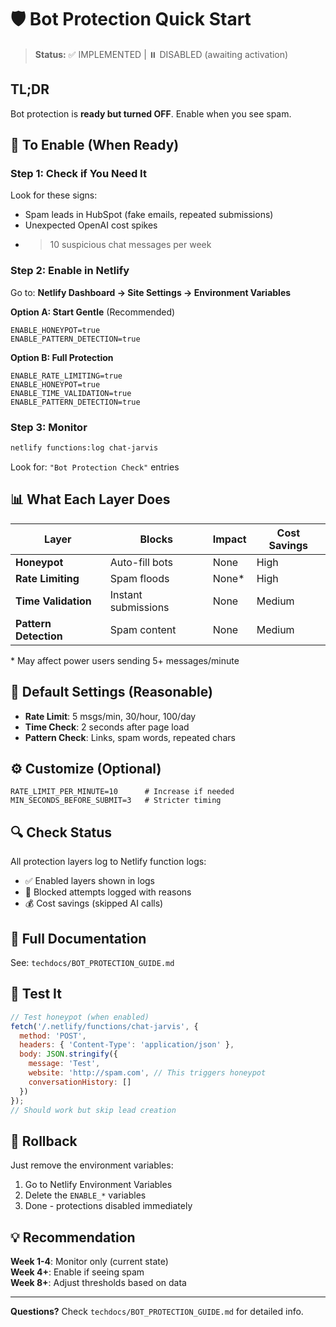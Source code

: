 # 🛡️ Bot Protection Quick Start

> **Status:** ✅ IMPLEMENTED | ⏸️ DISABLED (awaiting activation)

## TL;DR

Bot protection is **ready but turned OFF**. Enable when you see spam.

## 🚀 To Enable (When Ready)

### Step 1: Check if You Need It

Look for these signs:
- Spam leads in HubSpot (fake emails, repeated submissions)
- Unexpected OpenAI cost spikes
- >10 suspicious chat messages per week

### Step 2: Enable in Netlify

Go to: **Netlify Dashboard → Site Settings → Environment Variables**

**Option A: Start Gentle** (Recommended)
```
ENABLE_HONEYPOT=true
ENABLE_PATTERN_DETECTION=true
```

**Option B: Full Protection**
```
ENABLE_RATE_LIMITING=true
ENABLE_HONEYPOT=true
ENABLE_TIME_VALIDATION=true
ENABLE_PATTERN_DETECTION=true
```

### Step 3: Monitor

```bash
netlify functions:log chat-jarvis
```

Look for: `"Bot Protection Check"` entries

## 📊 What Each Layer Does

| Layer | Blocks | Impact | Cost Savings |
|-------|--------|--------|--------------|
| **Honeypot** | Auto-fill bots | None | High |
| **Rate Limiting** | Spam floods | None* | High |
| **Time Validation** | Instant submissions | None | Medium |
| **Pattern Detection** | Spam content | None | Medium |

\* May affect power users sending 5+ messages/minute

## 🎯 Default Settings (Reasonable)

- **Rate Limit**: 5 msgs/min, 30/hour, 100/day
- **Time Check**: 2 seconds after page load
- **Pattern Check**: Links, spam words, repeated chars

## ⚙️ Customize (Optional)

```
RATE_LIMIT_PER_MINUTE=10      # Increase if needed
MIN_SECONDS_BEFORE_SUBMIT=3   # Stricter timing
```

## 🔍 Check Status

All protection layers log to Netlify function logs:
- ✅ Enabled layers shown in logs
- 🚫 Blocked attempts logged with reasons
- 💰 Cost savings (skipped AI calls)

## 📖 Full Documentation

See: `techdocs/BOT_PROTECTION_GUIDE.md`

## 🧪 Test It

```javascript
// Test honeypot (when enabled)
fetch('/.netlify/functions/chat-jarvis', {
  method: 'POST',
  headers: { 'Content-Type': 'application/json' },
  body: JSON.stringify({
    message: 'Test',
    website: 'http://spam.com', // This triggers honeypot
    conversationHistory: []
  })
});
// Should work but skip lead creation
```

## 🚨 Rollback

Just remove the environment variables:
1. Go to Netlify Environment Variables
2. Delete the `ENABLE_*` variables
3. Done - protections disabled immediately

## 💡 Recommendation

**Week 1-4**: Monitor only (current state)  
**Week 4+**: Enable if seeing spam  
**Week 8+**: Adjust thresholds based on data  

---

**Questions?** Check `techdocs/BOT_PROTECTION_GUIDE.md` for detailed info.

